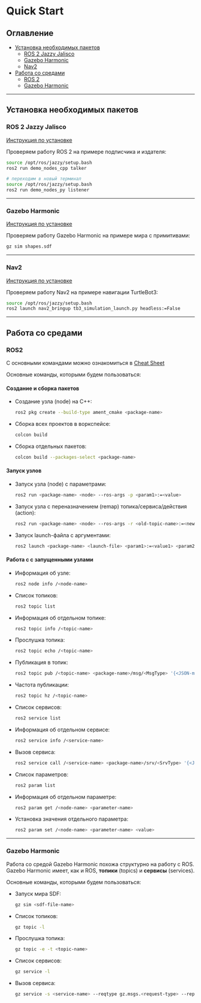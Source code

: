 # Quick Start

## Оглавление
- [Установка необходимых пакетов](#установка-необходимых-пакетов)
  - [ROS 2 Jazzy Jalisco](#ros-2-jazzy-jalisco)
  - [Gazebo Harmonic](#gazebo-harmonic)
  - [Nav2](#nav2)
- [Работа со средами](#работа-со-средами)
  - [ROS 2](#ros-2)
  - [Gazebo Harmonic](#gazebo-harmonic-1)

---

## Установка необходимых пакетов

### ROS 2 Jazzy Jalisco
[Инструкция по установке](https://docs.ros.org/en/jazzy/Installation/Ubuntu-Install-Debs.html)

Проверяем работу ROS 2 на примере подписчика и издателя:

```bash
source /opt/ros/jazzy/setup.bash
ros2 run demo_nodes_cpp talker

# переходим в новый терминал
source /opt/ros/jazzy/setup.bash
ros2 run demo_nodes_py listener
```

---

### Gazebo Harmonic
[Инструкция по установке](https://gazebosim.org/docs/harmonic/install_ubuntu/)

Проверяем работу Gazebo Harmonic на примере мира с примитивами:

```bash
gz sim shapes.sdf
```

---

### Nav2
[Инструкция по установке](https://docs.nav2.org/getting_started/index.html#installation)

Проверяем работу Nav2 на примере навигации TurtleBot3:

```bash
source /opt/ros/jazzy/setup.bash
ros2 launch nav2_bringup tb3_simulation_launch.py headless:=False
```

---

## Работа со средами

### ROS2

С основными командами можно ознакомиться в [Cheat Sheet](https://www.theconstruct.ai/wp-content/uploads/2021/10/ROS2-Command-Cheat-Sheets-updated.pdf)

Основные команды, которыми будем пользоваться:

#### Создание и сборка пакетов
- Создание узла (node) на C++:  
  ```bash
  ros2 pkg create --build-type ament_cmake <package-name>
  ```
- Сборка всех проектов в воркспейсе:  
  ```bash
  colcon build
  ```
- Сборка отдельных пакетов:  
  ```bash
  colcon build --packages-select <package-name>
  ```

#### Запуск узлов
- Запуск узла (node) с параметрами:  
  ```bash
  ros2 run <package-name> <node> --ros-args -p <param1>:=<value>
  ```
- Запуск узла с переназначением (remap) топика/сервиса/действия (action):  
  ```bash
  ros2 run <package-name> <node> --ros-args -r <old-topic-name>:=<new-topic-name>
  ```
- Запуск launch-файла с аргументами:  
  ```bash
  ros2 launch <package-name> <launch-file> <param1>:=<value1> <param2>:=<value2>
  ```

#### Работа с с запущенными узлами
- Информация об узле:  
  ```bash
  ros2 node info /<node-name>
  ```
- Список топиков:  
  ```bash
  ros2 topic list
  ```
- Информация об отдельном топике:  
  ```bash
  ros2 topic info /<topic-name>
  ```
- Прослушка топика:  
  ```bash
  ros2 topic echo /<topic-name>
  ```
- Публикация в топик:  
  ```bash
  ros2 topic pub /<topic-name> <package-name>/msg/<MsgType> '{<JSON-message-payload>}'
  ```
- Частота публикации:  
  ```bash
  ros2 topic hz /<topic-name>
  ```
- Список сервисов:  
  ```bash
  ros2 service list
  ```
- Информация об отдельном сервисе:  
  ```bash
  ros2 service info /<service-name>
  ```
- Вызов сервиса:  
  ```bash
  ros2 service call /<service-name> <package-name>/srv/<SrvType> '{<JSON-service-payload>}'
  ```
- Список параметров:  
  ```bash
  ros2 param list
  ```
- Информация об отдельном параметре:  
  ```bash
  ros2 param get /<node-name> <parameter-name>
  ```
- Установка значения отдельного параметра:  
  ```bash
  ros2 param set /<node-name> <parameter-name> <value>
  ```

---

### Gazebo Harmonic

Работа со средой Gazebo Harmonic похожа структурно на работу с ROS. Gazebo Harmonic имеет, как и ROS, **топики** (topics) и **сервисы** (services).

Основные команды, которыми будем пользоваться:

- Запуск мира SDF:  
  ```bash
  gz sim <sdf-file-name>
  ```
- Список топиков:  
  ```bash
  gz topic -l
  ```
- Прослушка топика:  
  ```bash
  gz topic -e -t <topic-name>
  ```
- Список сервисов:  
  ```bash
  gz service -l
  ```
- Вызов сервиса:  
  ```bash
  gz service -s <service-name> --reqtype gz.msgs.<request-type> --reptype gz.msgs.<response-type> --timeout <timeout-value> --req <data>
  ```

